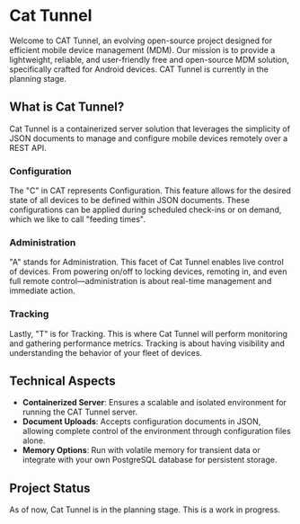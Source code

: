 # Cat Tunnel

Welcome to CAT Tunnel, an evolving open-source project designed for efficient mobile device management (MDM). Our mission is to provide a lightweight, reliable, and user-friendly free and open-source MDM solution, specifically crafted for Android devices. CAT Tunnel is currently in the planning stage.

## What is Cat Tunnel?

Cat Tunnel is a containerized server solution that leverages the simplicity of JSON documents to manage and configure mobile devices remotely over a REST API.

### Configuration

The "C" in CAT represents Configuration. This feature allows for the desired state of all devices to be defined within JSON documents. These configurations can be applied during scheduled check-ins or on demand, which we like to call "feeding times". 

### Administration

"A" stands for Administration. This facet of Cat Tunnel enables live control of devices. From powering on/off to locking devices, remoting in, and even full remote control—administration is about real-time management and immediate action.

### Tracking

Lastly, "T" is for Tracking. This is where Cat Tunnel will perform monitoring and gathering performance metrics. Tracking is about having visibility and understanding the behavior of your fleet of devices.


## Technical Aspects
- **Containerized Server**: Ensures a scalable and isolated environment for running the CAT Tunnel server.
- **Document Uploads**: Accepts configuration documents in JSON, allowing complete control of the environment through configuration files alone.
- **Memory Options**: Run with volatile memory for transient data or integrate with your own PostgreSQL database for persistent storage.

## Project Status

As of now, Cat Tunnel is in the planning stage. This is a work in progress.